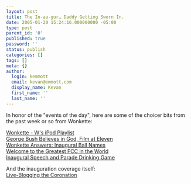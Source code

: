 ```yaml
---
layout: post
title: The In-au-gur… Daddy Getting Sworn In.
date: 2005-01-20 15:24:16.000000000 -05:00
type: post
parent_id: '0'
published: true
password: ''
status: publish
categories: []
tags: []
meta: {}
author:
  login: kemmott
  email: kevan@emmott.com
  display_name: Kevan
  first_name: ''
  last_name: ''
---
```

<p>In honor of the "events of the day", here are some of the choicer bits from the past week or so from Wonkette:</p>
<p><a href="http://www.wonkette.com/politics/media/ws-ipod-playlist-029455.php">Wonkette - W's iPod Playlist</a><br />
<a href="http://www.wonkette.com/politics/dc/george-bush-believes-in-god-film-at-eleven-029694.php">George Bush Believes in God, Film at Eleven</a><br />
<a href="http://www.wonkette.com/politics/patriotism/wonkette-answers-inaugural-ball-names-029787.php">Wonkette Answers: Inaugural Ball Names</a><br />
<a href="http://www.wonkette.com/politics/hill/welcome-to-the-greatest-fcc-in-the-world-030078.php">Welcome to the Greatest FCC in the World</a><br />
<a href="http://www.wonkette.com/politics/dc/inaugural-speech-and-parade-drinking-game-030674.php">Inaugural Speech and Parade Drinking Game</a></p>
<p>And the inauguration coverage itself:<br />
<a href="http://www.wonkette.com/politics/dc/liveblogging-the-coronation-030676.php">Live-Blogging the Coronation</a></p>
